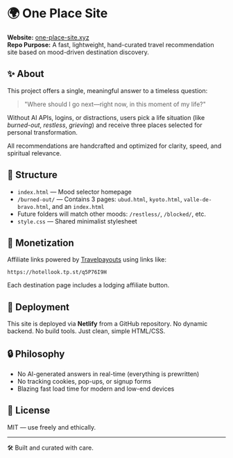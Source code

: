 # 🌍 One Place Site

**Website:** [one-place-site.xyz](https://one-place-site.xyz)  
**Repo Purpose:** A fast, lightweight, hand-curated travel recommendation site based on mood-driven destination discovery.

## ✨ About
This project offers a single, meaningful answer to a timeless question:
> "Where should I go next—right now, in this moment of my life?"

Without AI APIs, logins, or distractions, users pick a life situation (like *burned-out*, *restless*, *grieving*) and receive three places selected for personal transformation.

All recommendations are handcrafted and optimized for clarity, speed, and spiritual relevance.

## 🧭 Structure
- `index.html` — Mood selector homepage
- `/burned-out/` — Contains 3 pages: `ubud.html`, `kyoto.html`, `valle-de-bravo.html`, and an `index.html`
- Future folders will match other moods: `/restless/`, `/blocked/`, etc.
- `style.css` — Shared minimalist stylesheet

## 💼 Monetization
Affiliate links powered by [Travelpayouts](https://www.travelpayouts.com) using links like:
```
https://hotellook.tp.st/q5P76I9H
```
Each destination page includes a lodging affiliate button.

## 🚀 Deployment
This site is deployed via **Netlify** from a GitHub repository. No dynamic backend. No build tools. Just clean, simple HTML/CSS.

## 🔒 Philosophy
- No AI-generated answers in real-time (everything is prewritten)
- No tracking cookies, pop-ups, or signup forms
- Blazing fast load time for modern and low-end devices

## 📄 License
MIT — use freely and ethically.

---

🛠 Built and curated with care.

